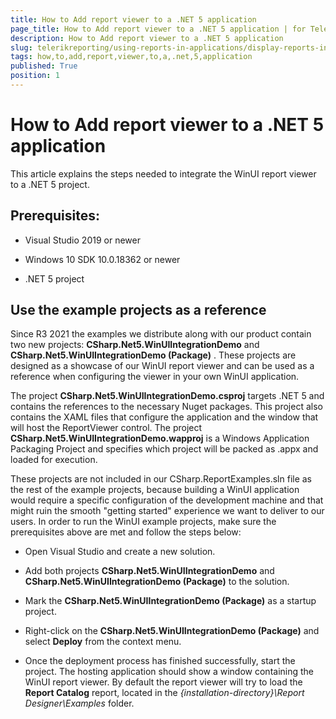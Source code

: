 ```yaml
---
title: How to Add report viewer to a .NET 5 application
page_title: How to Add report viewer to a .NET 5 application | for Telerik Reporting Documentation
description: How to Add report viewer to a .NET 5 application
slug: telerikreporting/using-reports-in-applications/display-reports-in-applications/winui-3-desktop-application/how-to-add-report-viewer-to-a-.net-5-application
tags: how,to,add,report,viewer,to,a,.net,5,application
published: True
position: 1
---
```


# How to Add report viewer to a .NET 5 application



This article explains the steps needed to integrate the WinUI report viewer to a .NET 5 project. 

## Prerequisites:

* Visual Studio 2019 or newer

* Windows 10 SDK 10.0.18362 or newer

* .NET 5 project

## Use the example projects as a reference

Since R3 2021 the examples we distribute along with our product contain two new projects:           __CSharp.Net5.WinUIIntegrationDemo__  and __CSharp.Net5.WinUIIntegrationDemo (Package)__ .           These projects are designed as a showcase of our WinUI report viewer and can be used as a reference when configuring the viewer in your own WinUI application.         

The project __CSharp.Net5.WinUIIntegrationDemo.csproj__  targets .NET 5 and contains the references to the necessary Nuget packages.           This project also contains the XAML files that configure the application and the window that will host the ReportViewer control.           The project __CSharp.Net5.WinUIIntegrationDemo.wapproj__  is a Windows Application Packaging Project and specifies which project will be packed as .appx and loaded for execution.         

These projects are not included in our CSharp.ReportExamples.sln file as the rest of the example projects, because building a WinUI application would require a specific configuration           of the development machine and that might ruin the smooth "getting started" experience we want to deliver to our users.           In order to run the WinUI example projects, make sure the prerequisites above are met and follow the steps below:         

* Open Visual Studio and create a new solution.

* Add both projects __CSharp.Net5.WinUIIntegrationDemo__  and __CSharp.Net5.WinUIIntegrationDemo (Package)__  to the solution.             

* Mark the __CSharp.Net5.WinUIIntegrationDemo (Package)__  as a startup project.             

* Right-click on the __CSharp.Net5.WinUIIntegrationDemo (Package)__  and select __Deploy__  from the context menu.             

* Once the deployment process has finished successfully, start the project. The hosting application should show a window containing the WinUI report viewer.               By default the report viewer will try to load the __Report Catalog__  report, located in the *{installation-directory}\Report Designer\Examples*  folder.             
